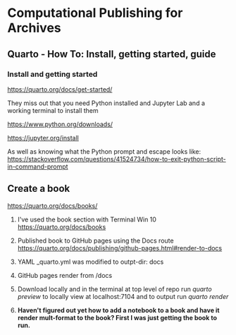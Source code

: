 # Computational Publishing for Archives

## Quarto - How To: Install, getting started, guide

### Install and getting started

<https://quarto.org/docs/get-started/>

They miss out that you need Python installed and Jupyter Lab and a working
terminal to install them

<https://www.python.org/downloads/>

<https://jupyter.org/install>

As well as knowing what the Python prompt and escape looks like:
<https://stackoverflow.com/questions/41524734/how-to-exit-python-script-in-command-prompt>

## Create a book

<https://quarto.org/docs/books/>

1. I've used the book section with Terminal Win 10
<https://quarto.org/docs/books>

1.  Published book to GitHub pages using the Docs route
    <https://quarto.org/docs/publishing/github-pages.html#render-to-docs>

2.  YAML \_quarto.yml was modified to outpt-dir: docs

3.  GitHub pages render from /docs

4.  Download locally and in the terminal at top level of repo run *quarto
    preview* to locally view at localhost:7104 and to output run *quarto render*

5.  **Haven't figured out yet how to add a notebook to a book and have it render
    mult-format to the book? First I was just getting the book to run.**

